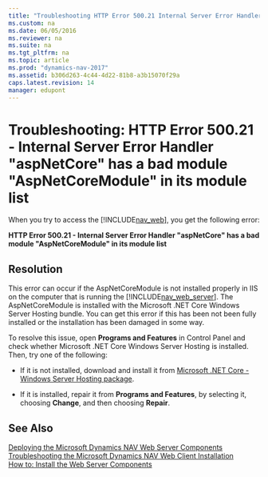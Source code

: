 ```yaml
---
title: "Troubleshooting HTTP Error 500.21 Internal Server Error Handler "aspNetCore" has a bad module "AspNetCoreModule" in its module list"
ms.custom: na
ms.date: 06/05/2016
ms.reviewer: na
ms.suite: na
ms.tgt_pltfrm: na
ms.topic: article
ms.prod: "dynamics-nav-2017"
ms.assetid: b306d263-4c44-4d22-81b8-a3b15070f29a
caps.latest.revision: 14
manager: edupont
---
```

# Troubleshooting: HTTP Error 500.21 - Internal Server Error Handler "aspNetCore" has a bad module "AspNetCoreModule" in its module list
When you try to access the [!INCLUDE[nav_web](includes/nav_web_md.md)], you get the following error:  
  
 **HTTP Error 500.21 - Internal Server Error Handler "aspNetCore" has a bad module "AspNetCoreModule" in its module list**  

  
## Resolution  
This error can occur if the AspNetCoreModule is not installed properly in IIS on the computer that is running the [!INCLUDE[nav_web_server](includes/nav_web_server_md.md)]. The AspNetCoreModule is installed with the Microsoft .NET Core Windows Server Hosting bundle. You can get this error if this has been not been fully installed or the installation has been damaged in some way. 

To resolve this issue, open **Programs and Features** in Control Panel and check whether Microsoft .NET Core Windows Server Hosting is installed. Then, try one of the following:

-   If it is not installed, download and install it from [Microsoft .NET Core - Windows Server Hosting package](https://aka.ms/dotnetcore.2.0.0-windowshosting).

-   If it is installed, repair it from **Programs and Features**, by selecting it, choosing **Change**, and then choosing **Repair**.

  
## See Also  
 [Deploying the Microsoft Dynamics NAV Web Server Components](Deploying-the-Microsoft-Dynamics-NAV-Web-Server-Components.md)   
 [Troubleshooting the Microsoft Dynamics NAV Web Client Installation](Troubleshooting-the-Microsoft-Dynamics-NAV-Web-Client-Installation.md)   
 [How to: Install the Web Server Components](How-to--Install-the-Web-Server-Components.md)